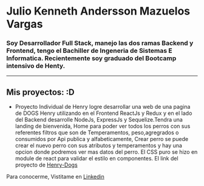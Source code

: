 # Julio Kenneth Andersson Mazuelos Vargas

### Soy Desarrollador Full Stack, manejo las dos ramas Backend y Frontend, tengo el Bachiller de Ingeneria de Sistemas E Informatica. Recientemente soy graduado del Bootcamp intensivo de Henty.
---
## Mis proyectos: :D

* Proyecto Individual de Henry logre desarrollar una web de una pagina de DOGS Henry utilizando en el Frontend ReactJs y Redux y en el lado del Backend desarrolle NodeJs, ExpressJs y Sequelize.Tendra una landing de bienvenida, Home para poder ver todos los perros con sus referentes filtros que son de Temperamentos, peso,agregrados o consumidos por Api publica y alfabeticamente, Crear perro se puede crear el nuevo perro con sus atributos y temperamentos y hay una opcion donde podremos ver mas datos del perro. El CSS puro se hizo en module de react para validar el estilo en componentes. El link del proyecto de [Henry-Dogs](https://github.com/jkamvs/PI-Dogs-main)

Para conocerme, Vistitame en [Linkedin](https://www.linkedin.com/in/julio-kenneth-andersson-mazuelos-vargas-kenzhul/)



